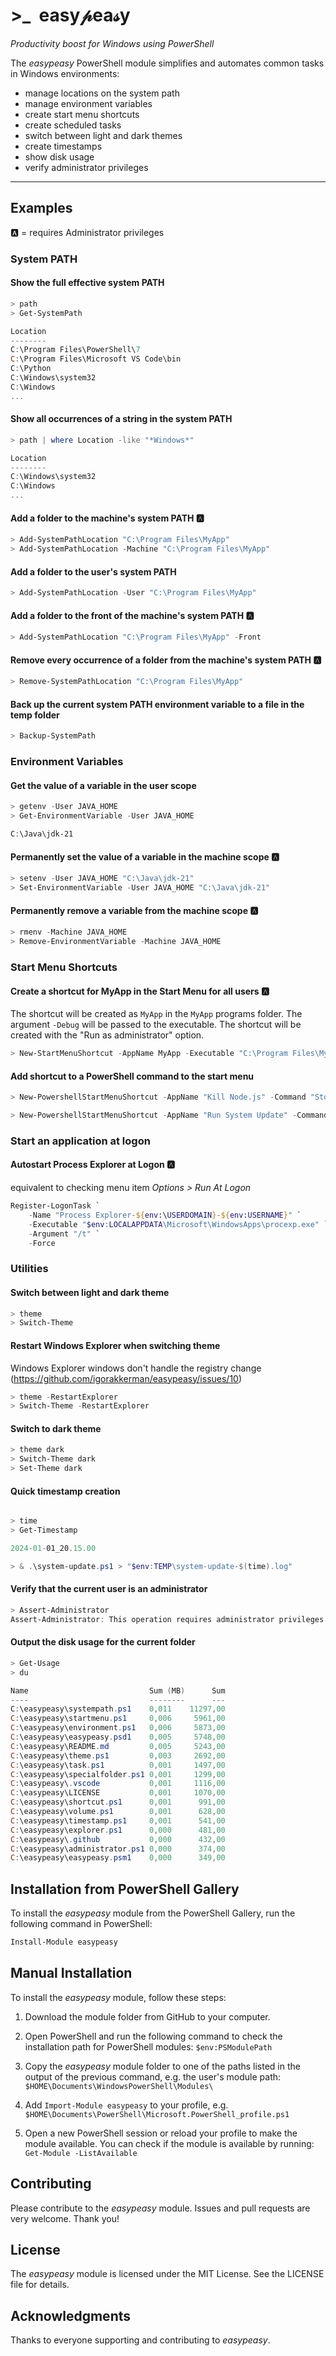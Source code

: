 # >_  easy𝓅ea𝓈y
*Productivity boost for Windows using PowerShell*

The *easypeasy* PowerShell module simplifies and automates common tasks in Windows environments:
- manage locations on the system path
- manage environment variables
- create start menu shortcuts
- create scheduled tasks
- switch between light and dark themes
- create timestamps
- show disk usage
- verify administrator privileges

___
## Examples
🅰️ = requires Administrator privileges

### System PATH
#### Show the full effective system PATH
```powershell
> path
> Get-SystemPath

Location
--------
C:\Program Files\PowerShell\7
C:\Program Files\Microsoft VS Code\bin
C:\Python
C:\Windows\system32
C:\Windows
...
```

#### Show all occurrences of a string in the system PATH

```powershell
> path | where Location -like "*Windows*"

Location
--------
C:\Windows\system32
C:\Windows
...
```

#### Add a folder to the machine's system PATH 🅰️

```powershell
> Add-SystemPathLocation "C:\Program Files\MyApp"
> Add-SystemPathLocation -Machine "C:\Program Files\MyApp"
```

#### Add a folder to the user's system PATH

```powershell
> Add-SystemPathLocation -User "C:\Program Files\MyApp"
```

#### Add a folder to the front of the machine's system PATH 🅰️

```powershell
> Add-SystemPathLocation "C:\Program Files\MyApp" -Front
```

#### Remove every occurrence of a folder from the machine's system PATH 🅰️

```powershell
> Remove-SystemPathLocation "C:\Program Files\MyApp"
```

#### Back up the current system PATH environment variable to a file in the temp folder

```powershell
> Backup-SystemPath
```

### Environment Variables

#### Get the value of a variable in the user scope

```powershell
> getenv -User JAVA_HOME
> Get-EnvironmentVariable -User JAVA_HOME

C:\Java\jdk-21
```

#### Permanently set the value of a variable in the machine scope 🅰️

```powershell
> setenv -User JAVA_HOME "C:\Java\jdk-21"
> Set-EnvironmentVariable -User JAVA_HOME "C:\Java\jdk-21"
```

#### Permanently remove a variable from the machine scope 🅰️

```powershell
> rmenv -Machine JAVA_HOME
> Remove-EnvironmentVariable -Machine JAVA_HOME
```

### Start Menu Shortcuts

#### Create a shortcut for MyApp in the Start Menu for all users 🅰️
The shortcut will be created as `MyApp` in the `MyApp` programs folder.
The argument `-Debug` will be passed to the executable.
The shortcut will be created with the "Run as administrator" option.
```powershell
> New-StartMenuShortcut -AppName MyApp -Executable "C:\Program Files\MyApp\MyApp.exe" -Arguments "-Debug" -RunAsAdministrator
```

#### Add shortcut to a PowerShell command to the start menu

```powershell
> New-PowershellStartMenuShortcut -AppName "Kill Node.js" -Command "Stop-Process -Name node -Force"

> New-PowershellStartMenuShortcut -AppName "Run System Update" -Command "C:\Scripts\system-update.ps1" -Maximized -KeepOpen -RunAsAdministrator
```

### Start an application at logon 

#### Autostart Process Explorer at Logon 🅰️
equivalent to checking menu item *Options > Run At Logon*
```powershell
Register-LogonTask `
    -Name "Process Explorer-${env:\USERDOMAIN}-${env:USERNAME}" `
    -Executable "$env:LOCALAPPDATA\Microsoft\WindowsApps\procexp.exe" `
    -Argument "/t" `
    -Force
```

### Utilities
#### Switch between light and dark theme

```powershell
> theme
> Switch-Theme
```

#### Restart Windows Explorer when switching theme
Windows Explorer windows don't handle the registry change (https://github.com/igorakkerman/easypeasy/issues/10)

```powershell
> theme -RestartExplorer
> Switch-Theme -RestartExplorer
```

#### Switch to dark theme

```powershell
> theme dark
> Switch-Theme dark
> Set-Theme dark
```

#### Quick timestamp creation

```powershell

> time
> Get-Timestamp

2024-01-01_20.15.00

> & .\system-update.ps1 > "$env:TEMP\system-update-$(time).log"
```

#### Verify that the current user is an administrator

```powershell
> Assert-Administrator
Assert-Administrator: This operation requires administrator privileges.
```

#### Output the disk usage for the current folder

```powershell
> Get-Usage
> du

Name                           Sum (MB)      Sum
----                           --------      ---
C:\easypeasy\systempath.ps1    0,011    11297,00
C:\easypeasy\startmenu.ps1     0,006     5961,00
C:\easypeasy\environment.ps1   0,006     5873,00
C:\easypeasy\easypeasy.psd1    0,005     5748,00
C:\easypeasy\README.md         0,005     5243,00
C:\easypeasy\theme.ps1         0,003     2692,00
C:\easypeasy\task.ps1          0,001     1497,00
C:\easypeasy\specialfolder.ps1 0,001     1299,00
C:\easypeasy\.vscode           0,001     1116,00
C:\easypeasy\LICENSE           0,001     1070,00
C:\easypeasy\shortcut.ps1      0,001      991,00
C:\easypeasy\volume.ps1        0,001      628,00
C:\easypeasy\timestamp.ps1     0,001      541,00
C:\easypeasy\explorer.ps1      0,000      481,00
C:\easypeasy\.github           0,000      432,00
C:\easypeasy\administrator.ps1 0,000      374,00
C:\easypeasy\easypeasy.psm1    0,000      349,00
```

## Installation from PowerShell Gallery

To install the *easypeasy* module from the PowerShell Gallery, run the following command in PowerShell:

```powershell
Install-Module easypeasy
```

## Manual Installation

To install the *easypeasy* module, follow these steps:

1. Download the module folder from GitHub to your computer.

1. Open PowerShell and run the following command to check the installation path for PowerShell modules: `$env:PSModulePath`

1. Copy the *easypeasy* module folder to one of the paths listed in the output of the previous command, e.g. the user's module path: `$HOME\Documents\WindowsPowerShell\Modules\`

1. Add `Import-Module easypeasy` to your profile, e.g. `$HOME\Documents\PowerShell\Microsoft.PowerShell_profile.ps1`

1. Open a new PowerShell session or reload your profile to make the module available. You can check if the module is available by running: `Get-Module -ListAvailable`

## Contributing
Please contribute to the *easypeasy* module. Issues and pull requests are very welcome. Thank you!

## License
The *easypeasy* module is licensed under the MIT License. See the LICENSE file for details.

## Acknowledgments
Thanks to everyone supporting and contributing to *easypeasy*.
